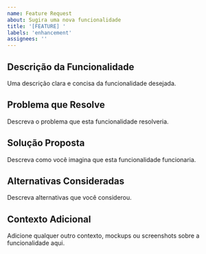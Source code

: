 ```yaml
---
name: Feature Request
about: Sugira uma nova funcionalidade
title: '[FEATURE] '
labels: 'enhancement'
assignees: ''
---
```


## Descrição da Funcionalidade
Uma descrição clara e concisa da funcionalidade desejada.

## Problema que Resolve
Descreva o problema que esta funcionalidade resolveria.

## Solução Proposta
Descreva como você imagina que esta funcionalidade funcionaria.

## Alternativas Consideradas
Descreva alternativas que você considerou.

## Contexto Adicional
Adicione qualquer outro contexto, mockups ou screenshots sobre a funcionalidade aqui.